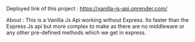 Deployed link of this project : https://vanilla-js-api.onrender.com/

About : This is a Vanilla Js Api working without Express. Its faster than the Express Js api but more complex to make as there are no middleware or any other pre-defined methods which we get in express.
